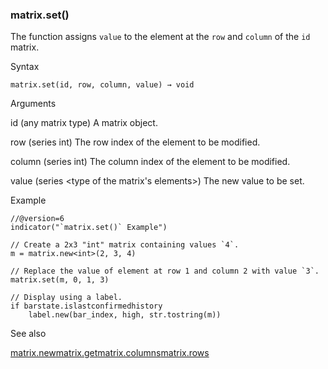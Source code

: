 ### matrix.set()

The function assigns `value` to the element at the `row` and `column` of the `id` matrix.

Syntax

```
matrix.set(id, row, column, value) → void
```

Arguments

id (any matrix type) A matrix object.

row (series int) The row index of the element to be modified.

column (series int) The column index of the element to be modified.

value (series <type of the matrix's elements>) The new value to be set.

Example

```
//@version=6  
indicator("`matrix.set()` Example")  
  
// Create a 2x3 "int" matrix containing values `4`.  
m = matrix.new<int>(2, 3, 4)  
  
// Replace the value of element at row 1 and column 2 with value `3`.  
matrix.set(m, 0, 1, 3)  
  
// Display using a label.  
if barstate.islastconfirmedhistory  
    label.new(bar_index, high, str.tostring(m))
```

See also

[matrix.new<type>](#fun_matrix.new<type>)[matrix.get](#fun_matrix.get)[matrix.columns](#fun_matrix.columns)[matrix.rows](#fun_matrix.rows)
